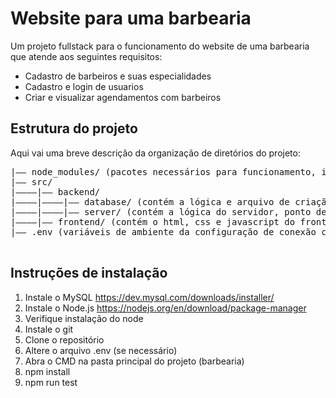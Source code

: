 # Website para uma barbearia
Um projeto fullstack para o funcionamento do website de uma barbearia que atende aos seguintes requisitos:
- Cadastro de barbeiros e suas especialidades
- Cadastro e login de usuarios
- Criar e visualizar agendamentos com barbeiros

## Estrutura do projeto
Aqui vai uma breve descrição da organização de diretórios do projeto:

<pre>
|—— node_modules/ (pacotes necessários para funcionamento, ignorar)
|—— src/
|————|—— backend/
|————|————|—— database/ (contém a lógica e arquivo de criação do banco de dados)
|————|————|—— server/ (contém a lógica do servidor, ponto de entrada do projeto)
|————|—— frontend/ (contém o html, css e javascript do frontend)
|—— .env (variáveis de ambiente da configuração de conexão com o banco de dados)

</pre>

## Instruções de instalação 
1. Instale o MySQL https://dev.mysql.com/downloads/installer/
2. Instale o Node.js https://nodejs.org/en/download/package-manager
3. Verifique instalação do node
4. Instale o git
5. Clone o repositório
6. Altere o arquivo .env (se necessário)
7. Abra o CMD na pasta principal do projeto (barbearia)
8. npm install
9. npm run test
